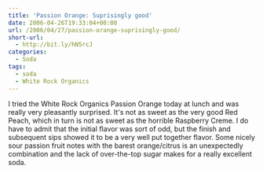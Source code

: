 ```yaml
---
title: 'Passion Orange: Suprisingly good'
date: 2006-04-26T19:33:04+00:00
url: /2006/04/27/passion-orange-suprisingly-good/
short-url:
  - http://bit.ly/hN5rcJ
categories:
  - Soda
tags:
  - soda
  - White Rock Organics
---
```

I tried the White Rock Organics Passion Orange today at lunch and was really very pleasantly surprised. It's not as sweet as the very good Red Peach, which in turn is not as sweet as the horrible Raspberry Creme. I do have to admit that the initial flavor was sort of odd, but the finish and subsequent sips showed it to be a very well put together flavor. Some nicely sour passion fruit notes with the barest orange/citrus is an unexpectedly combination and the lack of over-the-top sugar makes for a really excellent soda.